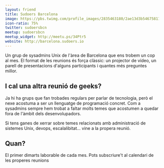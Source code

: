 ```yaml
---
layout: friend
title: Sudoers Barcelona
image: https://pbs.twimg.com/profile_images/2835463180/2ae13d3b54675811950fa76b16482201.png
icon-ratio: 75%
twitter: sudoersbcn
meetup: sudoersbcn
meetup_widget: http://meetu.ps/34Ptr5
website: http://barcelona.sudoers.io
---
```


Un grup de sysadmins Unix de l'àrea de Barcelona que ens trobem un cop al mes. El format de les reunions és força clàssic: un projector de vídeo, un parell de presentacions d'alguns participants i quantes més preguntes millor.

I cal una altra reunió de geeks?
--------------------------------

Ja hi ha grups que fan trobades regulars per parlar de tecnologia, però el nexe acostuma a ser un llenguatge de programació concret. Com a sysadmins sempre hem trobat a faltar molts temes que acostumen a quedar fora de l'àmbit dels desenvolupadors.

Si tens ganes de xerrar sobre temes relacionats amb administració de sistemes Unix, devops, escalalibitat... vine a la propera reunió.

Quan?
-----

El primer dimarts laborable de cada mes. Pots subscriure't al calendari de les properes reunions
